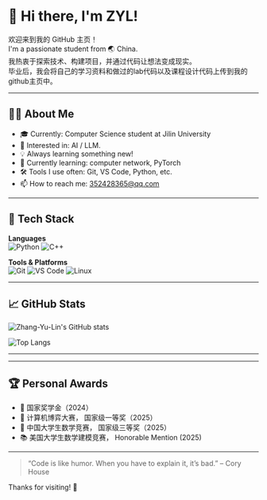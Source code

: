 # 👋 Hi there, I'm ZYL!

欢迎来到我的 GitHub 主页！  
I'm a passionate student from 🌏 China.  
我热衷于探索技术、构建项目，并通过代码让想法变成现实。\
毕业后，我会将自己的学习资料和做过的lab代码以及课程设计代码上传到我的github主页中。

---

## 🧑‍💻 About Me

- 🎓 Currently: Computer Science student at Jilin University
- 🔬 Interested in: AI / LLM.
- 💡 Always learning something new!
- 🌱 Currently learning: computer network, PyTorch
- 🛠️ Tools I use often: Git, VS Code, Python, etc.
- 📫 How to reach me: 352428365@qq.com

---

## 🔧 Tech Stack

**Languages**  
![Python](https://img.shields.io/badge/Python-3776AB?style=flat-square&logo=python&logoColor=white)
![C++](https://img.shields.io/badge/C++-00599C?style=flat-square&logo=c%2B%2B&logoColor=white)

**Tools & Platforms**  
![Git](https://img.shields.io/badge/Git-F05032?style=flat-square&logo=git&logoColor=white)
![VS Code](https://img.shields.io/badge/VS%20Code-007ACC?style=flat-square&logo=visual-studio-code&logoColor=white)
![Linux](https://img.shields.io/badge/Linux-FCC624?style=flat-square&logo=linux&logoColor=black)

---

## 📈 GitHub Stats

![Zhang-Yu-Lin's GitHub stats](https://github-readme-stats.vercel.app/api?username=purilion0501&show_icons=true&theme=default)

![Top Langs](https://github-readme-stats.vercel.app/api/top-langs/?username=purilion0501&layout=compact)

---

---

## 🏆 Personal Awards

- 🥇 国家奖学金（2024）  
- 🥇 计算机博弈大赛， 国家级一等奖（2025）  
- 🏅 中国大学生数学竞赛， 国家级三等奖（2025）  
- 📚 美国大学生数学建模竞赛， Honorable Mention (2025) 

---


> “Code is like humor. When you have to explain it, it’s bad.” – Cory House

Thanks for visiting! 🚀
